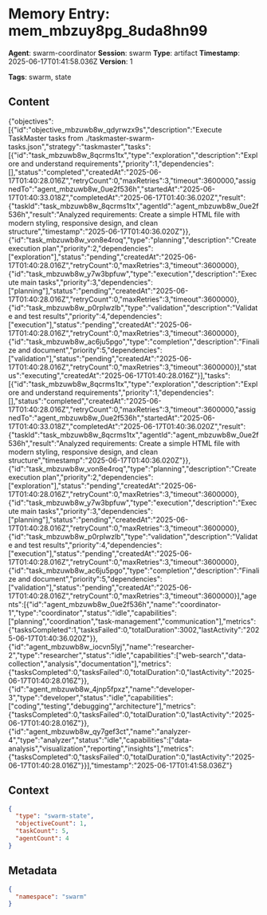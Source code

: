 # Memory Entry: mem_mbzuy8pg_8uda8hn99

**Agent**: swarm-coordinator
**Session**: swarm
**Type**: artifact
**Timestamp**: 2025-06-17T01:41:58.036Z
**Version**: 1

**Tags**: swarm, state

## Content

{"objectives":[{"id":"objective_mbzuwb8w_qdyrwzx9s","description":"Execute TaskMaster tasks from ./taskmaster-swarm-tasks.json","strategy":"taskmaster","tasks":[{"id":"task_mbzuwb8w_8qcrms1tx","type":"exploration","description":"Explore and understand requirements","priority":1,"dependencies":[],"status":"completed","createdAt":"2025-06-17T01:40:28.016Z","retryCount":0,"maxRetries":3,"timeout":3600000,"assignedTo":"agent_mbzuwb8w_0ue2f536h","startedAt":"2025-06-17T01:40:33.018Z","completedAt":"2025-06-17T01:40:36.020Z","result":{"taskId":"task_mbzuwb8w_8qcrms1tx","agentId":"agent_mbzuwb8w_0ue2f536h","result":"Analyzed requirements: Create a simple HTML file with modern styling, responsive design, and clean structure","timestamp":"2025-06-17T01:40:36.020Z"}},{"id":"task_mbzuwb8w_von8e4roq","type":"planning","description":"Create execution plan","priority":2,"dependencies":["exploration"],"status":"pending","createdAt":"2025-06-17T01:40:28.016Z","retryCount":0,"maxRetries":3,"timeout":3600000},{"id":"task_mbzuwb8w_y7w3bpfuw","type":"execution","description":"Execute main tasks","priority":3,"dependencies":["planning"],"status":"pending","createdAt":"2025-06-17T01:40:28.016Z","retryCount":0,"maxRetries":3,"timeout":3600000},{"id":"task_mbzuwb8w_p0rplwzlb","type":"validation","description":"Validate and test results","priority":4,"dependencies":["execution"],"status":"pending","createdAt":"2025-06-17T01:40:28.016Z","retryCount":0,"maxRetries":3,"timeout":3600000},{"id":"task_mbzuwb8w_ac6ju5pgo","type":"completion","description":"Finalize and document","priority":5,"dependencies":["validation"],"status":"pending","createdAt":"2025-06-17T01:40:28.016Z","retryCount":0,"maxRetries":3,"timeout":3600000}],"status":"executing","createdAt":"2025-06-17T01:40:28.016Z"}],"tasks":[{"id":"task_mbzuwb8w_8qcrms1tx","type":"exploration","description":"Explore and understand requirements","priority":1,"dependencies":[],"status":"completed","createdAt":"2025-06-17T01:40:28.016Z","retryCount":0,"maxRetries":3,"timeout":3600000,"assignedTo":"agent_mbzuwb8w_0ue2f536h","startedAt":"2025-06-17T01:40:33.018Z","completedAt":"2025-06-17T01:40:36.020Z","result":{"taskId":"task_mbzuwb8w_8qcrms1tx","agentId":"agent_mbzuwb8w_0ue2f536h","result":"Analyzed requirements: Create a simple HTML file with modern styling, responsive design, and clean structure","timestamp":"2025-06-17T01:40:36.020Z"}},{"id":"task_mbzuwb8w_von8e4roq","type":"planning","description":"Create execution plan","priority":2,"dependencies":["exploration"],"status":"pending","createdAt":"2025-06-17T01:40:28.016Z","retryCount":0,"maxRetries":3,"timeout":3600000},{"id":"task_mbzuwb8w_y7w3bpfuw","type":"execution","description":"Execute main tasks","priority":3,"dependencies":["planning"],"status":"pending","createdAt":"2025-06-17T01:40:28.016Z","retryCount":0,"maxRetries":3,"timeout":3600000},{"id":"task_mbzuwb8w_p0rplwzlb","type":"validation","description":"Validate and test results","priority":4,"dependencies":["execution"],"status":"pending","createdAt":"2025-06-17T01:40:28.016Z","retryCount":0,"maxRetries":3,"timeout":3600000},{"id":"task_mbzuwb8w_ac6ju5pgo","type":"completion","description":"Finalize and document","priority":5,"dependencies":["validation"],"status":"pending","createdAt":"2025-06-17T01:40:28.016Z","retryCount":0,"maxRetries":3,"timeout":3600000}],"agents":[{"id":"agent_mbzuwb8w_0ue2f536h","name":"coordinator-1","type":"coordinator","status":"idle","capabilities":["planning","coordination","task-management","communication"],"metrics":{"tasksCompleted":1,"tasksFailed":0,"totalDuration":3002,"lastActivity":"2025-06-17T01:40:36.020Z"}},{"id":"agent_mbzuwb8w_iocvn5lyj","name":"researcher-2","type":"researcher","status":"idle","capabilities":["web-search","data-collection","analysis","documentation"],"metrics":{"tasksCompleted":0,"tasksFailed":0,"totalDuration":0,"lastActivity":"2025-06-17T01:40:28.016Z"}},{"id":"agent_mbzuwb8w_4jnp5fpxz","name":"developer-3","type":"developer","status":"idle","capabilities":["coding","testing","debugging","architecture"],"metrics":{"tasksCompleted":0,"tasksFailed":0,"totalDuration":0,"lastActivity":"2025-06-17T01:40:28.016Z"}},{"id":"agent_mbzuwb8w_qy7gef3ct","name":"analyzer-4","type":"analyzer","status":"idle","capabilities":["data-analysis","visualization","reporting","insights"],"metrics":{"tasksCompleted":0,"tasksFailed":0,"totalDuration":0,"lastActivity":"2025-06-17T01:40:28.016Z"}}],"timestamp":"2025-06-17T01:41:58.036Z"}

## Context

```json
{
  "type": "swarm-state",
  "objectiveCount": 1,
  "taskCount": 5,
  "agentCount": 4
}
```

## Metadata

```json
{
  "namespace": "swarm"
}
```
